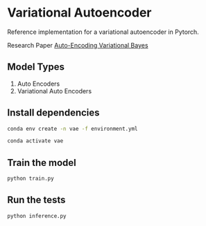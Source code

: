 
# Variational Autoencoder

Reference implementation for a variational autoencoder in Pytorch.

Research Paper [Auto-Encoding Variational Bayes](https://arxiv.org/abs/1312.6114)

## Model Types
1. Auto Encoders
2. Variational Auto Encoders

## Install dependencies

```bash
conda env create -n vae -f environment.yml

conda activate vae
```

## Train the model

```bash
python train.py
```
## Run the tests

```bash
python inference.py
```